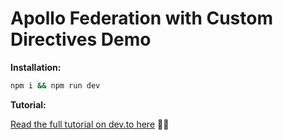 # Apollo Federation with Custom Directives Demo

**Installation:**

```bash
npm i && npm run dev
```

**Tutorial:**

[Read the full tutorial on dev.to here]() 👩‍💻